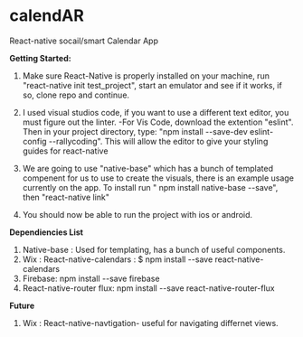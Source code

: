 # calendAR
React-native socail/smart Calendar App


**Getting Started:**
1. Make sure React-Native is properly installed on your machine, run "react-native init test_project", start an emulator and see if it works, if so, clone repo and continue.

2. I used visual studios code, if you want to use a different text editor, you must figure out the linter.
  -For Vis Code, download the extention "eslint". Then in your project directory, type: "npm install --save-dev eslint-config --rallycoding". This will allow the editor to give your styling guides for react-native

3. We are going to use "native-base" which has a bunch of templated compenent for us to use to create the visuals, there is an example usage currently on the app. To install run " npm install native-base --save", then "react-native link"

4. You should now be able to run the project with ios or android.

**Dependiencies List**
1. Native-base : Used for templating, has a bunch of useful components.
2. Wix : React-native-calendars : $ npm install --save react-native-calendars
3. Firebase: npm install --save firebase
4. React-native-router flux: npm install --save react-native-router-flux


**Future**
1. Wix : React-native-navtigation- useful for navigating differnet views.


